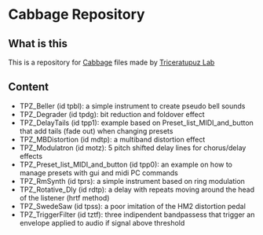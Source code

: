 # Cabbage Repository

## What is this

This is a repository for [Cabbage](https://cabbageaudio.com/) files made by [Triceratupuz Lab](http://triceratupuz.altervista.org/)


## Content

* TPZ_Beller (id tpbl): a simple instrument to create pseudo bell sounds
* TPZ_Degrader (id tpdg): bit reduction and foldover effect
* TPZ_DelayTails (id tpp1): example based on Preset_list_MIDI_and_button that add tails (fade out) when changing presets
* TPZ_MBDistortion (id mdtp): a multiband distortion effect
* TPZ_Modulatron (id motz): 5 pitch shifted delay lines for chorus/delay effects
* TPZ_Preset_list_MIDI_and_button (id tpp0): an example on how to manage presets with gui and midi PC commands
* TPZ_RmSynth (id tprs): a simple instrument based on ring modulation 
* TPZ_Rotative_Dly (id rdtp): a delay with repeats moving around the head of the listener (hrtf method)
* TPZ_SwedeSaw (id tpss): a poor imitation of the HM2 distortion pedal
* TPZ_TriggerFilter (id tztf): three indipendent bandpassess that trigger an envelope applied to audio if signal above threshold